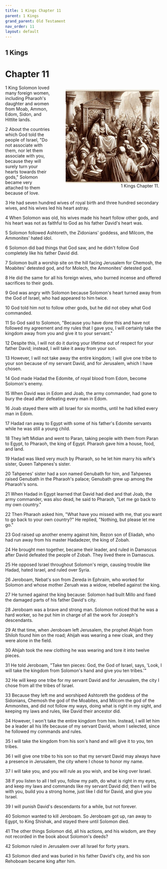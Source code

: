 ```yaml
---
title: 1 Kings Chapter 11
parent: 1 Kings
grand_parent: Old Testament
nav_order: 11
layout: default
---
```


## 1 Kings

# Chapter 11

<figure style="float: right; margin-right: 10px;">
    <img src="/assets/Image/1 Kings/500/11.jpg" alt="1 Kings Chapter 11" style="width: 300px; height: 300px; float: right;padding-left: 10px;"/>
    <figcaption style="clear: both;text-align: right;">1 Kings Chapter 11.</figcaption>
</figure>
1 King Solomon loved many foreign women, including Pharaoh's daughter and women from Moab, Ammon, Edom, Sidon, and Hittite lands.

2 About the countries which God told the people of Israel, "Do not associate with them, nor let them associate with you, because they will surely turn your hearts towards their gods," Solomon became very attached to them because of love.

3 He had seven hundred wives of royal birth and three hundred secondary wives, and his wives led his heart astray.

4 When Solomon was old, his wives made his heart follow other gods, and his heart was not as faithful to God as his father David's heart was.

5 Solomon followed Ashtoreth, the Zidonians' goddess, and Milcom, the Ammonites' hated idol.

6 Solomon did bad things that God saw, and he didn't follow God completely like his father David did.

7 Solomon built a worship site on the hill facing Jerusalem for Chemosh, the Moabites' detested god, and for Molech, the Ammonites' detested god.

8 He did the same for all his foreign wives, who burned incense and offered sacrifices to their gods.

9 God was angry with Solomon because Solomon's heart turned away from the God of Israel, who had appeared to him twice.

10 God told him not to follow other gods, but he did not obey what God commanded.

11 So God said to Solomon, "Because you have done this and have not followed my agreement and my rules that I gave you, I will certainly take the kingdom away from you and give it to your servant."

12 Despite this, I will not do it during your lifetime out of respect for your father David; instead, I will take it away from your son.

13 However, I will not take away the entire kingdom; I will give one tribe to your son because of my servant David, and for Jerusalem, which I have chosen.

14 God made Hadad the Edomite, of royal blood from Edom, become Solomon's enemy.

15 When David was in Edom and Joab, the army commander, had gone to bury the dead after defeating every man in Edom.

16 Joab stayed there with all Israel for six months, until he had killed every man in Edom.

17 Hadad ran away to Egypt with some of his father's Edomite servants while he was still a young child.

18 They left Midian and went to Paran, taking people with them from Paran to Egypt, to Pharaoh, the king of Egypt. Pharaoh gave him a house, food, and land.

19 Hadad was liked very much by Pharaoh, so he let him marry his wife's sister, Queen Tahpenes's sister.

20 Tahpenes' sister had a son named Genubath for him, and Tahpenes raised Genubath in the Pharaoh's palace; Genubath grew up among the Pharaoh's sons.

21 When Hadad in Egypt learned that David had died and that Joab, the army commander, was also dead, he said to Pharaoh, "Let me go back to my own country."

22 Then Pharaoh asked him, "What have you missed with me, that you want to go back to your own country?" He replied, "Nothing, but please let me go."

23 God raised up another enemy against him, Rezon son of Eliadah, who had run away from his master Hadadezer, the king of Zobah.

24 He brought men together, became their leader, and ruled in Damascus after David defeated the people of Zobah. They lived there in Damascus.

25 He opposed Israel throughout Solomon's reign, causing trouble like Hadad, hated Israel, and ruled over Syria.

26 Jeroboam, Nebat's son from Zereda in Ephraim, who worked for Solomon and whose mother Zeruah was a widow, rebelled against the king.

27 He turned against the king because: Solomon had built Millo and fixed the damaged parts of his father David's city.

28 Jeroboam was a brave and strong man. Solomon noticed that he was a hard worker, so he put him in charge of all the work for Joseph's descendants.

29 At that time, when Jeroboam left Jerusalem, the prophet Ahijah from Shiloh found him on the road; Ahijah was wearing a new cloak, and they were alone in the field.

30 Ahijah took the new clothing he was wearing and tore it into twelve pieces.

31 He told Jeroboam, "Take ten pieces: God, the God of Israel, says, 'Look, I will take the kingdom from Solomon's hand and give you ten tribes.'"

32 He will keep one tribe for my servant David and for Jerusalem, the city I chose from all the tribes of Israel.

33 Because they left me and worshiped Ashtoreth the goddess of the Sidonians, Chemosh the god of the Moabites, and Milcom the god of the Ammonites, and did not follow my ways, doing what is right in my sight, and keeping my laws and rules, like David their ancestor did.

34 However, I won't take the entire kingdom from him. Instead, I will let him be a leader all his life because of my servant David, whom I selected, since he followed my commands and rules.

35 I will take the kingdom from his son's hand and will give it to you, ten tribes.

36 I will give one tribe to his son so that my servant David may always have a presence in Jerusalem, the city where I chose to honor my name.

37 I will take you, and you will rule as you wish, and be king over Israel.

38 If you listen to all I tell you, follow my path, do what is right in my eyes, and keep my laws and commands like my servant David did; then I will be with you, build you a strong home, just like I did for David, and give you Israel.

39 I will punish David's descendants for a while, but not forever.

40 Solomon wanted to kill Jeroboam. So Jeroboam got up, ran away to Egypt, to King Shishak, and stayed there until Solomon died.

41 The other things Solomon did, all his actions, and his wisdom, are they not recorded in the book about Solomon's deeds?

42 Solomon ruled in Jerusalem over all Israel for forty years.

43 Solomon died and was buried in his father David's city, and his son Rehoboam became king after him.


